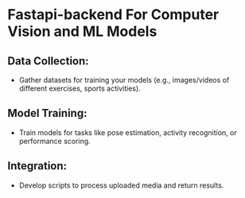 # Fastapi-backend For Computer Vision and ML Models

## Data Collection:

- Gather datasets for training your models (e.g., images/videos of different exercises, sports activities).

## Model Training:

- Train models for tasks like pose estimation, activity recognition, or performance scoring.

## Integration:

- Develop scripts to process uploaded media and return results.

